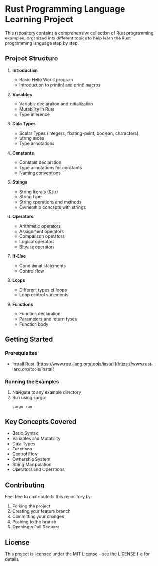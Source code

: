 # Rust Programming Language Learning Project

This repository contains a comprehensive collection of Rust programming examples, organized into different topics to help learn the Rust programming language step by step.

## Project Structure

1. **Introduction**
   - Basic Hello World program
   - Introduction to println! and print! macros

2. **Variables**
   - Variable declaration and initialization
   - Mutability in Rust
   - Type inference

3. **Data Types**
   - Scalar Types (integers, floating-point, boolean, characters)
   - String slices
   - Type annotations

4. **Constants**
   - Constant declaration
   - Type annotations for constants
   - Naming conventions

5. **Strings**
   - String literals (&str)
   - String type
   - String operations and methods
   - Ownership concepts with strings

6. **Operators**
   - Arithmetic operators
   - Assignment operators
   - Comparison operators
   - Logical operators
   - Bitwise operators

7. **If-Else**
   - Conditional statements
   - Control flow

8. **Loops**
   - Different types of loops
   - Loop control statements

9. **Functions**
   - Function declaration
   - Parameters and return types
   - Function body

## Getting Started

### Prerequisites
- Install Rust: [https://www.rust-lang.org/tools/install](https://www.rust-lang.org/tools/install)

### Running the Examples
1. Navigate to any example directory
2. Run using cargo:
   ```bash
   cargo run
   ```

## Key Concepts Covered

- Basic Syntax
- Variables and Mutability
- Data Types
- Functions
- Control Flow
- Ownership System
- String Manipulation
- Operators and Operations

## Contributing

Feel free to contribute to this repository by:
1. Forking the project
2. Creating your feature branch
3. Committing your changes
4. Pushing to the branch
5. Opening a Pull Request

## License

This project is licensed under the MIT License - see the LICENSE file for details.